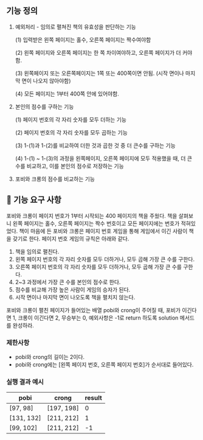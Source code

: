 ## 기능 정의

1. 예외처리 - 임의로 펼쳐진 책의 유효성을 판단하는 기능

   (1) 입력받은 왼쪽 페이지는 홀수, 오른쪽 페이지는 짝수여야함

   (2) 왼쪽 페이지와 오른쪽 페이지는 한 쪽 차이여야하고, 오른쪽 페이지가 더 커야함.

   (3) 왼쪽페이지 또는 오른쪽페이지는 1쪽 또는 400쪽이면 안됨. (시작 면이나 마지막 면이 나오지 않아야함)

   (4) 모든 페이지는 1부터 400쪽 안에 있어야함.

2. 본인의 점수를 구하는 기능

   (1) 페이지 번호의 각 자리 숫자를 모두 더하는 기능

   (2) 페이지 번호의 각 자리 숫자를 모두 곱하는 기능

   (3) 1-(1)과 1-(2)를 비교하여 더한 것과 곱한 것 중 더 큰수를 구하는 기능

   (4) 1-(1) ~ 1-(3)의 과정을 왼쪽페이지, 오른쪽 페이지에 모두 적용했을 때, 더 큰 수를 비교하고, 이를 본인의 점수로 저장하는 기능

3. 포비와 크롱의 점수를 비교하는 기능

## 🚀 기능 요구 사항

포비와 크롱이 페이지 번호가 1부터 시작되는 400 페이지의 책을 주웠다. 책을 살펴보니 왼쪽 페이지는 홀수, 오른쪽 페이지는 짝수 번호이고 모든 페이지에는 번호가 적혀있었다. 책이 마음에 든 포비와 크롱은 페이지 번호 게임을 통해 게임에서 이긴 사람이 책을 갖기로 한다. 페이지 번호 게임의 규칙은 아래와 같다.

1. 책을 임의로 펼친다.
2. 왼쪽 페이지 번호의 각 자리 숫자를 모두 더하거나, 모두 곱해 가장 큰 수를 구한다.
3. 오른쪽 페이지 번호의 각 자리 숫자를 모두 더하거나, 모두 곱해 가장 큰 수를 구한다.
4. 2~3 과정에서 가장 큰 수를 본인의 점수로 한다.
5. 점수를 비교해 가장 높은 사람이 게임의 승자가 된다.
6. 시작 면이나 마지막 면이 나오도록 책을 펼치지 않는다.

포비와 크롱이 펼친 페이지가 들어있는 배열 pobi와 crong이 주어질 때, 포비가 이긴다면 1, 크롱이 이긴다면 2, 무승부는 0, 예외사항은 -1로 return 하도록 solution 메서드를 완성하라.

### 제한사항

- pobi와 crong의 길이는 2이다.
- pobi와 crong에는 [왼쪽 페이지 번호, 오른쪽 페이지 번호]가 순서대로 들어있다.

### 실행 결과 예시

| pobi       | crong      | result |
| ---------- | ---------- | ------ |
| [97, 98]   | [197, 198] | 0      |
| [131, 132] | [211, 212] | 1      |
| [99, 102]  | [211, 212] | -1     |
